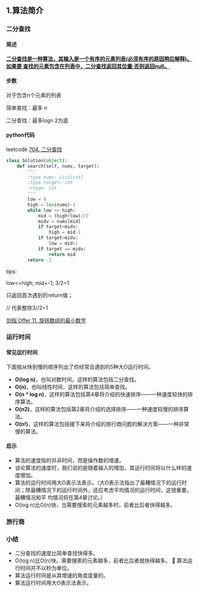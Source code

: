 ## 1.算法简介

### 二分查找

#### 简述

<u>**二分查找是一种算法，其输入是一个有序的元素列表(必须有序的原因稍后解释)。如果要 查找的元素包含在列表中，二分查找返回其位置;否则返回null。**</u>

#### 步数

对于包含n个元素的列表

简单查找：最多 n

二分查找：最多logn 2为底

#### python代码

leetcode [704. 二分查找](https://leetcode-cn.com/problems/binary-search/)

```python
class Solution(object):
    def search(self, nums, target):
        """
        :type nums: List[int]
        :type target: int
        :rtype: int
        """
        low = 0
        high = len(nums)-1
        while low <= high:
            mid = (high+low)//2
            midv = nums[mid]
            if target<midv:
                high = mid-1
            if target>midv:
                low = mid+1
            if target == midv:
                return mid
        return -1
```

tips:

low<=high; mid+-1; 3/2=1

只返回首次遇到的return值；

// 代表整除3//2=1

[剑指 Offer 11. 旋转数组的最小数字](https://leetcode-cn.com/problems/xuan-zhuan-shu-zu-de-zui-xiao-shu-zi-lcof/)

### 运行时间

#### 常见运行时间

下面按从快到慢的顺序列出了你经常会遇到的5种大O运行时间。

- **O(log n)**，也叫对数时间，这样的算法包括二分查找。
- **O(n)**，也叫线性时间，这样的算法包括简单查找。
- **O(n * log n)**，这样的算法包括第4章将介绍的快速排序——一种速度较快的排序算法。
- **O(n2)**，这样的算法包括第2章将介绍的选择排序——一种速度较慢的排序算法。
- **O(n!)**，这样的算法包括接下来将介绍的旅行商问题的解决方案——一种非常慢的算法。

#### 启示

- 算法的速度指的并非时间，而是操作数的增速。
- 谈论算法的速度时，我们说的是随着输入的增加，其运行时间将以什么样的速度增加。 
- 算法的运行时间用大O表示法表示。（大O表示法指出了最糟情况下的运行时间；除最糟情况下的运行时间外，还应考虑平均情况的运行时间，这很重要。最糟情况和平 均情况将在第4章讨论。）
- O(log n)比O(n)快，当需要搜索的元素越多时，前者比后者快得越多。

### 旅行商

### 小结

- 二分查找的速度比简单查找快得多。
- O(log n)比O(n)快。需要搜索的元素越多，前者比后者就快得越多。  算法运行时间并不以秒为单位。
- 算法运行时间是从其增速的角度度量的。
- 算法运行时间用大O表示法表示。
